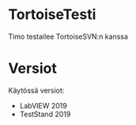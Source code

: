 # TortoiseTesti
Timo testailee TortoiseSVN:n kanssa

# Versiot
Käytössä versiot:
- LabVIEW 2019
- TestStand 2019
